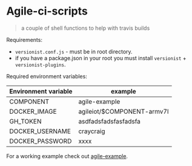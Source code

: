 <!--
# Copyright (C) 2017 Create-Net / FBK.
# All rights reserved. This program and the accompanying materials
# are made available under the terms of the Eclipse Public License v1.0
# which accompanies this distribution, and is available at
# http://www.eclipse.org/legal/epl-v10.html
# 
# Contributors:
#     Create-Net / FBK - initial API and implementation
-->

# Agile-ci-scripts

> a couple of shell functions to help with travis builds

Requirements:

* `versionist.conf.js` - must be in root directory.
* if you have a package.json in your root you must install `versionist` + `versionist-plugins`.

Required environment variables:

| Environment variable | example                    |
|-----------------------|----------------------------|
| COMPONENT             | agile-example              |
| DOCKER_IMAGE          | agileiot/$COMPONENT-armv7l |
| GH_TOKEN              | asdfadsfadsfasfadsfa       |
| DOCKER_USERNAME       | craycraig                  |
| DOCKER_PASSWORD       | xxxx                       |

For a working example check out [agile-example](https://github.com/Agile-IoT/agile-example).

